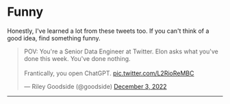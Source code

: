 # Funny

Honestly, I've learned a lot from these tweets too. If you can't think of a good idea, find something funny.

<blockquote class="twitter-tweet"><p lang="en" dir="ltr">POV: You&#39;re a Senior Data Engineer at Twitter. Elon asks what you&#39;ve done this week. You&#39;ve done nothing.<br><br>Frantically, you open ChatGPT. <a href="https://t.co/L2RioReMBC">pic.twitter.com/L2RioReMBC</a></p>&mdash; Riley Goodside (@goodside) <a href="https://twitter.com/goodside/status/1599082185402642432?ref_src=twsrc%5Etfw">December 3, 2022</a></blockquote>

---
